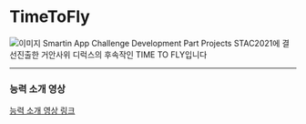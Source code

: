 # TimeToFly
![이미지](http://ggm.gondr.net/image/users/37/portfolio/135_screenshot_06.png)
Smartin App Challenge Development Part Projects
STAC2021에 결선진출한 거안사위 디럭스의 후속작인 TIME TO FLY입니다
***
### 능력 소개 영상
[능력 소개 영상 링크](https://youtu.be/KK-rLM9FDqw)

